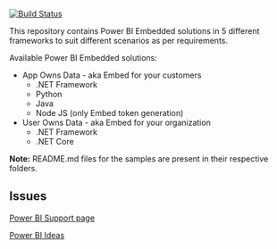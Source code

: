 [![Build Status](https://powerbi.visualstudio.com/Embedded/_apis/build/status/Devolper-Samples-Azure%20Web%20App%20for%20ASP.NET-CI?branchName=master)](https://powerbi.visualstudio.com/Embedded/_build/latest?definitionId=2824&branchName=master)

This repository contains Power BI Embedded solutions in 5 different frameworks to suit different scenarios as per requirements.


Available Power BI Embedded solutions:
  * App Owns Data - aka Embed for your customers
    * .NET Framework
    * Python
    * Java
    * Node JS (only Embed token generation)
  * User Owns Data - aka Embed for your organization
    * .NET Framework
    * .NET Core

**Note:** README.md files for the samples are present in their respective folders.

## Issues
[Power BI Support page](https://powerbi.microsoft.com/en-us/support/)

[Power BI Ideas](https://ideas.powerbi.com)
